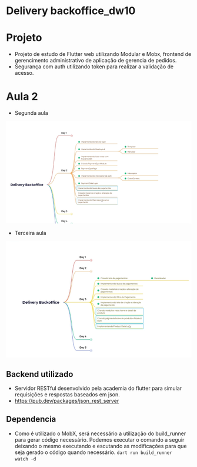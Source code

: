 # Delivery backoffice_dw10


# Projeto
- Projeto de estudo de Flutter web utilizando Modular e Mobx, frontend de gerencimento administrativo de aplicação de gerencia de pedidos.
- Segurança com auth utilizando token para realizar a validação de acesso.

# Aula 2
- Segunda aula

<img src="read_image/aula2.png"></img>

- Terceira aula

<img src="read_image/aula3.png"></img>

## Backend utilizado 
- Servidor RESTful desenvolvido pela academia do flutter para simular requisições e respostas baseados em json.
- <a>https://pub.dev/packages/json_rest_server</a>

## Dependencia
- Como é utilizado o MobX, será necessário a utilização do build_runner para gerar código necessário. Podemos executar o comando a seguir deixando o mesmo executando e escutando as modificações para que seja gerado o código quando necessário. <code>dart run build_runner watch -d</code>

